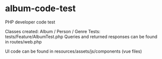# album-code-test
PHP developer code test

Classes created: Album / Person / Genre
Tests: tests/Feature/AlbumTest.php
Queries and returned responses can be found in routes/web.php

UI code can be found in resources/assets/js/components (vue files) 
